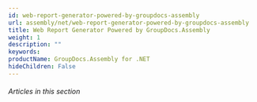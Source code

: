 ```yaml
---
id: web-report-generator-powered-by-groupdocs-assembly
url: assembly/net/web-report-generator-powered-by-groupdocs-assembly
title: Web Report Generator Powered by GroupDocs.Assembly
weight: 1
description: ""
keywords: 
productName: GroupDocs.Assembly for .NET
hideChildren: False
---
```

###### Articles in this section
